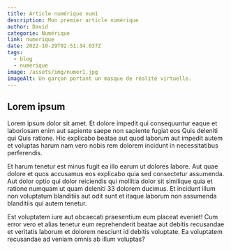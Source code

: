 ```yaml
---
title: Article numérique num1
description: Mon premier article numérique
author: David
categorie: Numérique
link: numerique
date: 2022-10-29T02:51:34.037Z
tags:
  - blog
  - numerique
image: /assets/img/numer1.jpg
imageAlt: Un garçon portant un masque de réalité virtuelle.
---
```

## L﻿orem ipsum

<!--StartFragment-->

Lorem ipsum dolor sit amet. Et dolore impedit qui consequuntur eaque et laboriosam enim aut sapiente saepe non sapiente fugiat eos Quis deleniti qui Quis ratione. Hic explicabo beatae aut quod laborum aut impedit autem et voluptas harum nam vero nobis rem dolorem incidunt in necessitatibus perferendis.

Et harum tenetur est minus fugit ea illo earum ut dolores labore. Aut quae dolore et quos accusamus eos explicabo quia sed consectetur assumenda. Aut dolor optio qui dolor reiciendis qui mollitia dolor sit similique quia et ratione numquam ut quam deleniti 33 dolorem ducimus. Et incidunt illum non voluptatum blanditiis aut odit sunt et itaque laborum non assumenda blanditiis qui autem tenetur.

Est voluptatem iure aut obcaecati praesentium eum placeat eveniet! Cum error vero et alias tenetur eum reprehenderit beatae aut debitis recusandae et veritatis laborum et dolorem nesciunt id debitis voluptate. Ea voluptatem recusandae ad veniam omnis ab illum voluptas?

<!--EndFragment-->